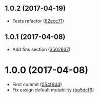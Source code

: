 <a name="1.0.2"></a>
## 1.0.2 (2017-04-19)

* Tests refactor ([62ecc71](https://github.com/kikobeats/lpwind-api/commit/62ecc71))



<a name="1.0.1"></a>
## 1.0.1 (2017-04-08)

* Add fins section ([3502937](https://github.com/kikobeats/lpwind-api/commit/3502937))



<a name="1.0.0"></a>
# 1.0.0 (2017-04-08)

* First commit ([054f644](https://github.com/kikobeats/lpwind-api/commit/054f644))
* Fix assign default mutability ([ba5dcf6](https://github.com/kikobeats/lpwind-api/commit/ba5dcf6))



